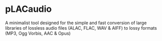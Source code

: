 # pLACaudio
A minimalist tool designed for the simple and fast conversion of large libraries of lossless audio files (ALAC, FLAC, WAV & AIFF) to lossy formats (MP3, Ogg Vorbis, AAC & Opus)
